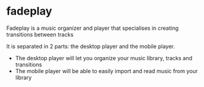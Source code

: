 # fadeplay

Fadeplay is a music organizer and player that specialises in creating transitions between tracks

It is separated in 2 parts: the desktop player and the mobile player.

- The desktop player will let you organize your music library, tracks and transitions
- The mobile player will be able to easily import and read music from your library
